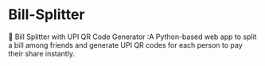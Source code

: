 # Bill-Splitter
💸 Bill Splitter with UPI QR Code Generator :A Python-based web app to split a bill among friends and generate UPI QR codes for each person to pay their share instantly.
